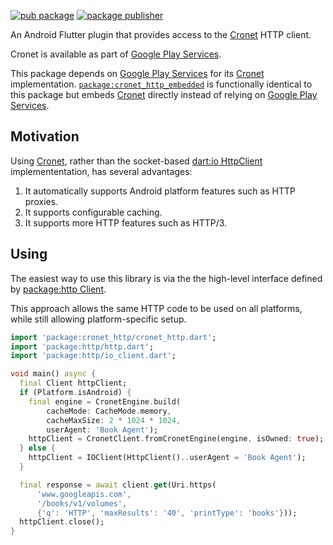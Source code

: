 [![pub package](https://img.shields.io/pub/v/cronet_http.svg)](https://pub.dev/packages/cronet_http)
[![package publisher](https://img.shields.io/pub/publisher/cronet_http.svg)](https://pub.dev/packages/cronet_http/publisher)

An Android Flutter plugin that provides access to the
[Cronet][]
HTTP client.

Cronet is available as part of
[Google Play Services][]. 

This package depends on [Google Play Services][] for its [Cronet][]
implementation.
[`package:cronet_http_embedded`](https://pub.dev/packages/cronet_http_embedded)
is functionally identical to this package but embeds [Cronet][] directly
instead of relying on [Google Play Services][].

## Motivation

Using [Cronet][], rather than the socket-based [dart:io HttpClient][]
implemententation, has several advantages:

1. It automatically supports Android platform features such as HTTP proxies.
2. It supports configurable caching.
3. It supports more HTTP features such as HTTP/3.

## Using

The easiest way to use this library is via the the high-level interface
defined by [package:http Client][].

This approach allows the same HTTP code to be used on all platforms, while
still allowing platform-specific setup.

```dart
import 'package:cronet_http/cronet_http.dart';
import 'package:http/http.dart';
import 'package:http/io_client.dart';

void main() async {
  final Client httpClient;
  if (Platform.isAndroid) {
    final engine = CronetEngine.build(
        cacheMode: CacheMode.memory,
        cacheMaxSize: 2 * 1024 * 1024,
        userAgent: 'Book Agent');
    httpClient = CronetClient.fromCronetEngine(engine, isOwned: true);
  } else {
    httpClient = IOClient(HttpClient()..userAgent = 'Book Agent');
  }

  final response = await client.get(Uri.https(
      'www.googleapis.com',
      '/books/v1/volumes',
      {'q': 'HTTP', 'maxResults': '40', 'printType': 'books'}));
  httpClient.close();
}
```

[Cronet]: https://developer.android.com/guide/topics/connectivity/cronet/reference/org/chromium/net/package-summary
[dart:io HttpClient]: https://api.dart.dev/stable/dart-io/HttpClient-class.html
[Google Play Services]: https://developers.google.com/android/guides/overview
[package:http Client]: https://pub.dev/documentation/http/latest/http/Client-class.html
